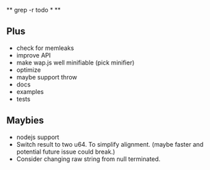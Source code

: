 ** grep -r todo * **
## Plus
* check for memleaks
* improve API
* make wap.js well minifiable (pick minifier)
* optimize
* maybe support throw
* docs
* examples
* tests

## Maybies
* nodejs support
* Switch result to two u64. To simplify alignment. (maybe faster and potential future issue could break.)
* Consider changing raw string from null terminated.
